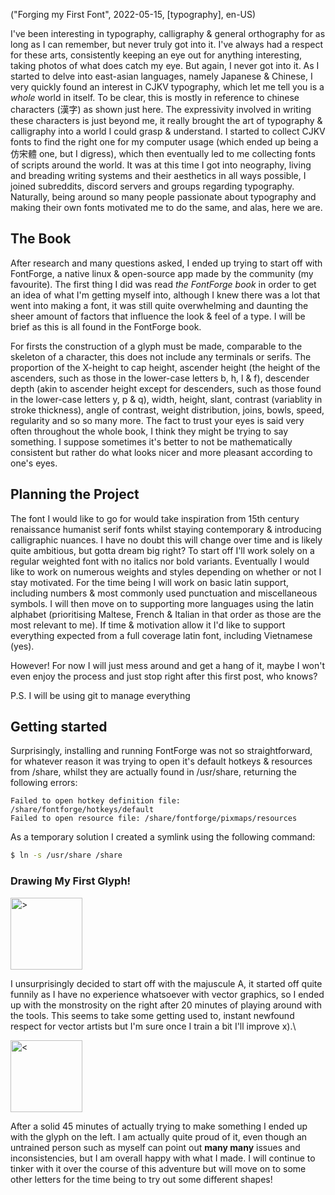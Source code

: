("Forging my First Font", 2022-05-15, [typography], en-US)

<span class="lettrine">I</span>'ve been interesting in typography, calligraphy & general orthography for as long as I can remember, but never truly got into it. I've always had a respect for these arts, consistently keeping an eye out for anything interesting, taking photos of what does catch my eye. But again, I never got into it. As I started to delve into east-asian languages, namely Japanese & Chinese, I very quickly found an interest in CJKV typography, which let me tell you is a *whole* world in itself. To be clear, this is mostly in reference to chinese characters (漢字) as shown just here. The expressivity involved in writing these characters is just beyond me, it really brought the art of typography & calligraphy into a world I could grasp & understand. I started to collect CJKV fonts to find the right one for my computer usage (which ended up being a 仿宋體 one, but I digress), which then eventually led to me collecting fonts of scripts around the world. It was at this time I got into neography, living and breading writing systems and their aesthetics in all ways possible, I joined subreddits, discord servers and groups regarding typography. Naturally, being around so many people passionate about typography and making their own fonts motivated me to do the same, and alas, here we are.

## The Book

<span class="lettrine">A</span>fter research and many questions asked, I ended up trying to start off with FontForge, a native linux & open-source app made by the community (my favourite). The first thing I did was read *the FontForge book* in order to get an idea of what I'm getting myself into, although I knew there was a lot that went into making a font, it was still quite overwhelming and daunting the sheer amount of factors that influence the look & feel of a type. I will be brief as this is all found in the FontForge book. 

For firsts the construction of a glyph must be made, comparable to the skeleton of a character, this does not include any terminals or serifs. The proportion of the X-height to cap height, ascender height (the height of the ascenders, such as those in the lower-case letters b, h, l & f), descender depth (akin to ascender height except for descenders, such as those found in the lower-case letters y, p & q), width, height, slant, contrast (variablity in stroke thickness), angle of contrast, weight distribution, joins, bowls, speed, regularity and so so many more. The fact to trust your eyes is said very often throughout the whole book, I think they might be trying to say something. I suppose sometimes it's better to not be mathematically consistent but rather do what looks nicer and more pleasant according to one's eyes. 

## Planning the Project

<span class="lettrine">T</span>he font I would like to go for would take inspiration from 15th century renaissance humanist serif fonts whilst staying contemporary & introducing calligraphic nuances. I have no doubt this will change over time and is likely quite ambitious, but gotta dream big right? To start off I'll work solely on a regular weighted font with no italics nor bold variants. Eventually I would like to work on numerous weights and styles depending on whether or not I stay motivated. For the time being I will work on basic latin support, including numbers & most commonly used punctuation and miscellaneous symbols. I will then move on to supporting more languages using the latin alphabet (prioritising Maltese, French & Italian in that order as those are the most relevant to me). If time & motivation allow it I'd like to support everything expected from a full coverage latin font, including Vietnamese (yes).

However! For now I will just mess around and get a hang of it, maybe I won't even enjoy the process and just stop right after this first post, who knows?

P.S. I will be using git to manage everything

## Getting started

<span class="lettrine">S</span>urprisingly, installing and running FontForge was not so straightforward, for whatever reason it was trying to open it's default hotkeys & resources from /share, whilst they are actually found in /usr/share, returning the following errors:

``` 
Failed to open hotkey definition file: /share/fontforge/hotkeys/default 
Failed to open resource file: /share/fontforge/pixmaps/resources 
```
 
As a temporary solution I created a symlink using the following command:
```sh
$ ln -s /usr/share /share 
```

### Drawing My First Glyph!

<img alt=">" src="data/2022-05-15/quasi-arch-A.png" width="115"/>

I unsurprisingly decided to start off with the majuscule A, it started off quite funnily as I have no experience whatsoever with vector graphics, so I ended up with the monstrosity on the right after 20 minutes of playing around with the tools. This seems to take some getting used to, instant newfound respect for vector artists but I'm sure once I train a bit I'll improve x).\

<img alt="<" src="data/2022-05-15/first-draft-A.png" width="115"/>

After a solid 45 minutes of actually trying to make something I ended up with the glyph on the left. I am actually quite proud of it, even though an untrained person such as myself can point out **many many** issues and inconsistencies, but I am overall happy with what I made. I will continue to tinker with it over the course of this adventure but will move on to some other letters for the time being to try out some different shapes!